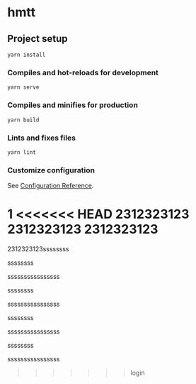 # hmtt

## Project setup
```
yarn install
```

### Compiles and hot-reloads for development
```
yarn serve
```

### Compiles and minifies for production
```
yarn build
```

### Lints and fixes files
```
yarn lint
```

### Customize configuration
See [Configuration Reference](https://cli.vuejs.org/config/).

1
<<<<<<< HEAD
2312323123
2312323123
2312323123
=======

2312323123ssssssss

ssssssss

ssssssssssssssss

ssssssss

ssssssssssssssss

ssssssss

ssssssssssssssss

ssssssss

ssssssssssssssss

>>>>>>> login

